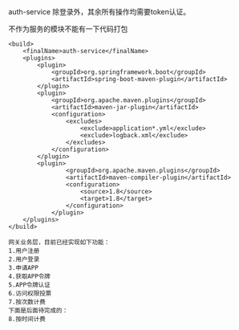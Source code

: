 auth-service
除登录外，其余所有操作均需要token认证。

不作为服务的模块不能有一下代码打包
    
    
    <build>
        <finalName>auth-service</finalName>
        <plugins>
            <plugin>
                <groupId>org.springframework.boot</groupId>
                <artifactId>spring-boot-maven-plugin</artifactId>
            </plugin>
            <plugin>
                <groupId>org.apache.maven.plugins</groupId>
                <artifactId>maven-jar-plugin</artifactId>
                <configuration>
                    <excludes>
                        <exclude>application*.yml</exclude>
                        <exclude>logback.xml</exclude>
                    </excludes>
                </configuration>
            </plugin>
            <plugin>
                    <groupId>org.apache.maven.plugins</groupId>
                    <artifactId>maven-compiler-plugin</artifactId>
                    <configuration>
                        <source>1.8</source>
                        <target>1.8</target>
                    </configuration>
                </plugin>
        </plugins>
    </build>
    
    网关业务层，目前已经实现如下功能：
    1.用户注册
    2.用户登录
    3.申请APP
    4.获取APP令牌
    5.APP令牌认证
    6.访问权限投票
    7.按次数计费
    下面是后面待完成的：
    8.按时间计费